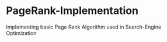 # PageRank-Implementation
Implementing basic Page Rank Algorithm used in Search-Engine Optimization
